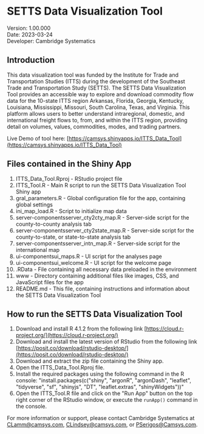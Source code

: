 # SETTS Data Visualization Tool

Version: 1.00.000  
Date: 2023-03-24  
Developer: Cambridge Systematics

## Introduction

This data visualization tool was funded by the Institute for Trade and Transportation Studies (ITTS) during the development of the Southeast Trade and Transportation Study (SETTS). The SETTS Data Visualization Tool provides an accessible way to explore and download commodity flow data for the 10-state ITTS region Arkansas, Florida, Georgia, Kentucky, Louisiana, Mississippi, Missouri, South Carolina, Texas, and Virginia. This platform allows users to better understand intraregional, domestic, and international freight flows to, from, and within the ITTS region, providing detail on volumes, values, commodities, modes, and trading partners.

Live Demo of tool here: [https://camsys.shinyapps.io/ITTS_Data_Tool](https://camsys.shinyapps.io/ITTS_Data_Tool)

## Files contained in the Shiny App

1. ITTS_Data_Tool.Rproj - RStudio project file
2. ITTS_Tool.R - Main R script to run the SETTS Data Visualization Tool Shiny app
3. gral_parameters.R - Global configuration file for the app, containing global settings
4. ini_map_load.R - Script to initialize map data
5. server-componentsserver_cty2cty_map.R - Server-side script for the county-to-county analysis tab
6. server-componentsserver_cty2state_map.R - Server-side script for the county-to-state, or state-to-state analysis tab
7. server-componentsserver_intn_map.R - Server-side script for the international map
8. ui-componentsui_maps.R - UI script for the analyses page
9. ui-componentsui_welcome.R - UI script for the welcome page
10. .RData - File containing all necessary data preloaded in the environment
11. www - Directory containing additional files like images, CSS, and JavaScript files for the app
12. README.md - This file, containing instructions and information about the SETTS Data Visualization Tool

## How to run the SETTS Data Visualization Tool

1. Download and install R 4.1.2 from the following link [https://cloud.r-project.org/](https://cloud.r-project.org/)
2. Download and install the latest version of RStudio from the following link [https://posit.co/download/rstudio-desktop/](https://posit.co/download/rstudio-desktop/)
3. Download and extract the zip file containing the Shiny app.
4. Open the ITTS_Data_Tool.Rproj file.
5. Install the required packages using the following command in the R console: "install.packages(c("shiny", "argonR", "argonDash", "leaflet", "tidyverse", "sf", "shinyjs", "DT", "leaflet.extras", "shinyWidgets"))"
6. Open the ITTS_Tool.R file and click on the "Run App" button on the top right corner of the RStudio window, or execute the `runApp()` command in the console.

For more information or support, please contact Cambridge Systematics at [CLamm@camsys.com](mailto:CLamm@camsys.com),  [CLindsey@camsys.com](mailto:CLindsey@camsys.com), or [PSerigos@Camsys.com](mailto:PSerigos@Camsys.com).


